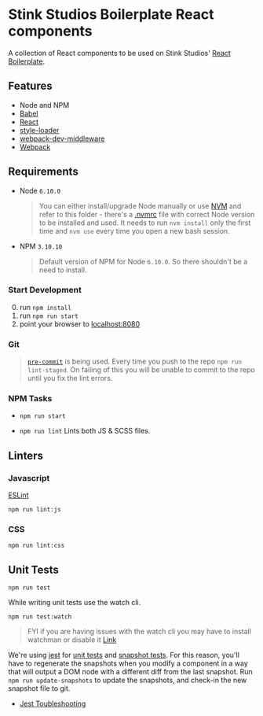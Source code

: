 # Stink Studios Boilerplate React components

A collection of React components to be used on Stink Studios' [React Boilerplate](https://github.com/Stinkstudios/boilerplate-react).

## Features

- Node and NPM
- [Babel](https://babeljs.io/)
- [React](https://facebook.github.io/react/)
- [style-loader](https://github.com/webpack/style-loader)
- [webpack-dev-middleware](https://github.com/webpack/webpack-dev-middleware)
- [Webpack](https://webpack.github.io/)

## Requirements
- Node `6.10.0`
	> You can either install/upgrade Node manually or use [NVM](https://github.com/creationix/nvm) and refer to this folder - there's a [.nvmrc](.nvmrc) file with correct Node version to be installed and used. It needs to run `nvm install` only the first time and `nvm use` every time you open a new bash session.

- NPM `3.10.10`
	> Default version of NPM for Node `6.10.0`. So there shouldn't be a need to install.

### Start Development
0. run `npm install`
0. run `npm run start`
0. point your browser to [localhost:8080](http://localhost:8080)

### Git
>[`pre-commit`](https://github.com/observing/pre-commit) is being used. Every time you push to the repo `npm run lint-staged`. On failing of this you will be unable to commit to the repo until you fix the lint errors.

### NPM Tasks

- `npm run start`

- `npm run lint` Lints both JS & SCSS files.

## Linters

### Javascript
[ESLint](http://eslint.org/)

	npm run lint:js

### CSS
	npm run lint:css

## Unit Tests

`npm run test`


While writing unit tests use the watch cli. 

`npm run test:watch`

> FYI if you are having issues with the watch cli you may have to install watchman or disable it [Link](https://facebook.github.io/jest/docs/troubleshooting.html#watchman-issues)

We're using [jest](https://facebook.github.io/jest/) for [unit tests](https://en.wikipedia.org/wiki/Unit_testing) and [snapshot tests](https://facebook.github.io/jest/docs/snapshot-testing.html). For this reason, you'll have to regenerate the snapshots when you modify a component in a way that will output a DOM node with a different diff from the last snapshot. Run `npm run update-snapshots` to update the snapshots, and check-in the new snapshot file to git.

- [Jest Toubleshooting](https://facebook.github.io/jest/docs/troubleshooting.html)

